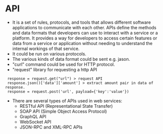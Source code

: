 # API
* It is a set of rules, protocols, and tools that allows different software applications to communicate with each other. APIs define the methods and data formats that developers can use to interact with a service or a platform. It provides a way for developers to access certain features or data from a service or application without needing to understand the internal workings of that service.
* It could be run on various protocols.
* The various kinds of data format could be sent e.g. jason.
* "curl" command could be used for HTTP protocol.
* "request" library for requesting a http API
```
 response = request.get("url") > request API
 response.json()['data']['amount'] > extract amount pair in data of response.
 response = request.post('url', payload={'key':'value'})
```
* There are several types of APIs used in web services:
  * RESTful API (Representational State Transfer)
  * SOAP API (Simple Object Access Protocol)
  * GraphQL API
  * WebSocket API
  * JSON-RPC and XML-RPC APIs
